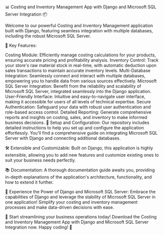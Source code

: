 📊 Costing and Inventory Management App with Django and Microsoft SQL Server Integration 📦

Welcome to our powerful Costing and Inventory Management application built with Django, featuring seamless integration with multiple databases, including the robust Microsoft SQL Server.

🚀 Key Features:

Costing Module: Efficiently manage costing calculations for your products, ensuring accurate pricing and profitability analysis.
Inventory Control: Track your store's raw material stock in real-time, with automatic deduction upon sales transactions to maintain accurate inventory levels.
Multi-Database Integration: Seamlessly connect and interact with multiple databases, empowering you to handle data from various sources effectively.
Microsoft SQL Server Integration: Benefit from the reliability and scalability of Microsoft SQL Server, integrated seamlessly into the Django application.
User-Friendly Interface: Intuitive and easy-to-navigate user interface, making it accessible for users of all levels of technical expertise.
Secure Authentication: Safeguard your data with robust user authentication and role-based access control.
Detailed Reporting: Generate comprehensive reports and insights on costing, sales, and inventory to make informed business decisions.
🔧 Setup and Configuration:
Our repository includes detailed instructions to help you set up and configure the application effortlessly. You'll find a comprehensive guide on integrating Microsoft SQL Server with Django and connecting additional databases.

🛠️ Extensible and Customizable:
Built on Django, this application is highly extensible, allowing you to add new features and customize existing ones to suit your business needs perfectly.

📚 Documentation:
A thorough documentation guide awaits you, providing in-depth explanations of the application's architecture, functionality, and how to extend it further.

🌟 Experience the Power of Django and Microsoft SQL Server:
Embrace the capabilities of Django and leverage the stability of Microsoft SQL Server in one application! Simplify your costing and inventory management processes and make data-driven decisions with ease.

🎉 Start streamlining your business operations today! Download the Costing and Inventory Management App with Django and Microsoft SQL Server Integration now. Happy coding! 🚀
